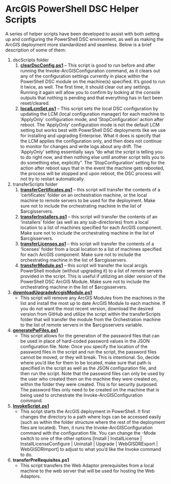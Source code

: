 # ArcGIS PowerShell DSC Helper Scripts

A series of helper scripts have been developed to assist with both setting up and configuring the PowerShell DSC environment, as well as making the ArcGIS deployment more standardized and seamless. Below is a brief description of some of them:

1. dscScripts folder
    1. [**clearDscConfig.ps1**](https://github.com/BrendanEsri/PowerShell-DSC-Scripts/blob/main/dscScripts/clearDscConfig.ps1) – This script is good to run before and after running the Invoke-ArcGISConfiguration command, as it clears out any of the configuration settings currently in place within the PowerShell DSC module on the machine(s) specified. It’s good to run it twice, as well. The first time, it should clear out any settings. Running it again will allow you to confirm by looking at the console outputs that nothing is pending and that everything has in fact been reset/cleared.
    2. [**localLcmSet.ps1**](https://github.com/BrendanEsri/PowerShell-DSC-Scripts/blob/main/dscScripts/localLcmSet.ps1) – This script sets the local DSC configuration by updating the LCM (local configuration manager) for each machine to ‘ApplyOnly’ configuration mode, and ‘StopConfiguration’ action after reboot. The ‘ApplyOnly’ configuration mode is not the default LCM setting but works best with PowerShell DSC deployments like we use for installing and upgrading Enterprise. What it does is specify that the LCM applies the configuration only, and then does not continue to monitor for changes and write logs about any drift. The ‘ApplyOnly’ setting essentially says “do what the script is telling you to do right now, and then nothing else until another script tells you to do something else, explicitly”. The ‘StopConfiguration’ setting for the action after reboot says that in the event the machine gets rebooted, the process will be stopped and upon reboot, the DSC process will not try to restart automatically.
2. transferScripts folder
    1. [**transferCertificates.ps1**](https://github.com/BrendanEsri/PowerShell-DSC-Scripts/blob/main/transferScripts/transferCertificates.ps1) – this script will transfer the contents of a ‘certificates’ folder on an orchestration machine, or the local machine to remote servers to be used for the deployment. Make sure not to include the orchestrating machine in the list of $arcgisservers.
    2. [**transferInstallers.ps1**](https://github.com/BrendanEsri/PowerShell-DSC-Scripts/blob/main/transferScripts/transferInstallers.ps1) – this script will transfer the contents of an ‘installers’ folder (as well as any sub-directories) from a local location to a list of machines specified for each ArcGIS component. Make sure not to include the orchestrating machine in the list of $arcgisservers.
    3. [**transferLicenses.ps1**](https://github.com/BrendanEsri/PowerShell-DSC-Scripts/blob/main/transferScripts/transferLicenses.ps1) – this script will transfer the contents of a ‘licenses’ folder from a local location to a list of machines specified for each ArcGIS component. Make sure not to include the orchestrating machine in the list of $arcgisservers.
    4. [**transferModule.ps1**](https://github.com/BrendanEsri/PowerShell-DSC-Scripts/blob/main/transferScripts/transferModule.ps1) – this script will transfer the local arcgis PowerShell module (without upgrading it) to a list of remote servers provided in the script. This is useful if utilizing an older version of the PowerShell DSC ArcGIS Module. Make sure not to include the orchestrating machine in the list of $arcgisservers.
3. [**downloadUpgradeArcgisModule.ps1**](https://github.com/BrendanEsri/PowerShell-DSC-Scripts/blob/main/downloadUpgradeArcgisModule.ps1)
    - This script will remove any ArcGIS Modules from the machines in the list and install the most up to date ArcGIS Module to each machine. If you do not want the most recent version, download the desired version from GitHub and utilize the script within the transferScripts folder that will transfer the module from the Orchestration machine to the list of remote servers in the $arcgisservers variable.
4. [**generatePwFiles.ps1**](https://github.com/BrendanEsri/PowerShell-DSC-Scripts/blob/main/generatePwFiles.ps1)
    - This script allows for the generation of the password files that can be used in place of hard-coded password values in the JSON configuration file. Note: Once you specify the location of the password files in the script and run the script, the password files cannot be moved, or they will break. This is intentional. So, decide where you’d like for them to be located, make sure that path is specified in the script as well as the JSON configuration file, and then run the script. Note that the password files can only be used by the user who created them on the machine they were created on, within the folder they were created. This is for security purposed. The password files only need to be created on the machine that is being used to orchestrate the Invoke-ArcGISConfiguration command.
5. [**InvokeScript.ps1**](https://github.com/BrendanEsri/PowerShell-DSC-Scripts/blob/main/InvokeScript.ps1)
    - This script starts the ArcGIS deployment in PowerShell. It first changes the directory to a path where logs can be accessed easily (such as within the folder structure where the rest of the deployment files are located). Then, it runs the Invoke-ArcGISConfiguration command with the configuration file. You can change the -Mode switch to one of the other options \[Install | InstallLicense | InstallLicenseConfigure | Uninstall | Upgrade | WebGISDRExport | WebGISDRImport\] to adjust to what you’d like the Invoke command to do.
6. **transferPreRequisites.ps1**
    - This script transfers the Web Adaptor prerequisites from a local machine to the web server that will be used for hosting the Web Adaptors.